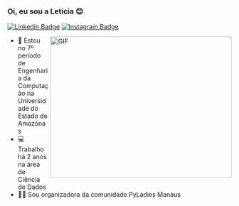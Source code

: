 ### Oi, eu sou a Leticia 😊

[![Linkedin Badge](https://img.shields.io/badge/-LinkedIn-0e76a8?style=flat-square&logo=Linkedin&logoColor=white)](https://linkedin.com/in/ledizia)
[![Instagram Badge](https://img.shields.io/badge/-Instagram-e4405f?style=flat-square&logo=Instagram&logoColor=white)](https://instagram.com/ledizia_/)

<img align="right" alt="GIF" src="https://c.tenor.com/w3APLkMuTX0AAAAM/computer-work.gif" width="408" height="318" />

- 📖 Estou no 7º período de Engenharia da Computação na Universidade do Estado do Amazonas
- 💻 Trabalho há 2 anos na área de Ciência de Dados
- 👩‍💻 Sou organizadora da comunidade PyLadies Manaus

